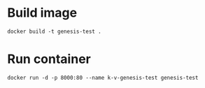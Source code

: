 # Build image

``` docker build -t genesis-test . ```

# Run container

``` docker run -d -p 8000:80 --name k-v-genesis-test genesis-test ```